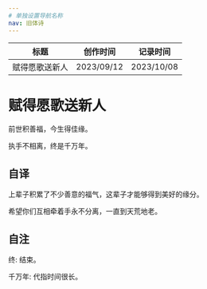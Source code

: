 ```yaml
---
# 单独设置导航名称
nav: 旧体诗
---
```


| 标题           | 创作时间   | 记录时间   |
| -------------- | ---------- | ---------- |
| 赋得愿歌送新人 | 2023/09/12 | 2023/10/08 |

# 赋得愿歌送新人

前世积善福，今生得佳缘。

执手不相离，终是千万年。

## 自译

上辈子积累了不少善意的福气，这辈子才能够得到美好的缘分。

希望你们互相牵着手永不分离，一直到天荒地老。

## 自注

终: 结束。

千万年: 代指时间很长。
